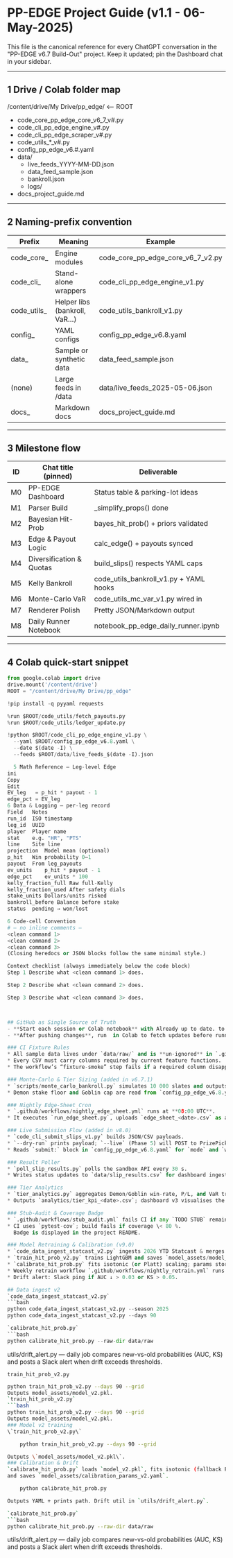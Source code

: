 # PP-EDGE Project Guide  (v1.1 - 06-May-2025)

This file is the canonical reference for every ChatGPT conversation in the "PP-EDGE v6.7 Build-Out" project.
Keep it updated; pin the Dashboard chat in your sidebar.

---

## 1 Drive / Colab folder map

/content/drive/My Drive/pp_edge/    <-- ROOT  
- code_core_pp_edge_core_v6_7_v#.py  
- code_cli_pp_edge_engine_v#.py  
- code_cli_pp_edge_scraper_v#.py  
- code_utils_*_v#.py  
- config_pp_edge_v6.#.yaml  
- data/  
    - live_feeds_YYYY-MM-DD.json  
    - data_feed_sample.json  
    - bankroll.json  
    - logs/  
- docs_project_guide.md  

---

## 2 Naming-prefix convention

Prefix       | Meaning                         | Example
------------ | ------------------------------- | ----------------------------
code_core_   | Engine modules                  | code_core_pp_edge_core_v6_7_v2.py  
code_cli_    | Stand-alone wrappers            | code_cli_pp_edge_engine_v1.py  
code_utils_  | Helper libs (bankroll, VaR…)     | code_utils_bankroll_v1.py  
config_      | YAML configs                    | config_pp_edge_v6.8.yaml  
data_        | Sample or synthetic data        | data_feed_sample.json  
(none)       | Large feeds in /data            | data/live_feeds_2025-05-06.json  
docs_        | Markdown docs                   | docs_project_guide.md  

---

## 3 Milestone flow

ID | Chat title (pinned)     | Deliverable  
---|-------------------------|--------------------------------  
M0 | PP-EDGE Dashboard       | Status table & parking-lot ideas  
M1 | Parser Build            | _simplify_props() done  
M2 | Bayesian Hit-Prob       | bayes_hit_prob() + priors validated  
M3 | Edge & Payout Logic     | calc_edge() + payouts synced  
M4 | Diversification & Quotas| build_slips() respects YAML caps  
M5 | Kelly Bankroll          | code_utils_bankroll_v1.py + YAML hooks  
M6 | Monte-Carlo VaR         | code_utils_mc_var_v1.py wired in  
M7 | Renderer Polish         | Pretty JSON/Markdown output  
M8 | Daily Runner Notebook   | notebook_pp_edge_daily_runner.ipynb  

---

## 4 Colab quick-start snippet

```python
from google.colab import drive
drive.mount('/content/drive')
ROOT = "/content/drive/My Drive/pp_edge"

!pip install -q pyyaml requests

%run $ROOT/code_utils/fetch_payouts.py
%run $ROOT/code_utils/ledger_update.py

!python $ROOT/code_cli_pp_edge_engine_v1.py \
  --yaml $ROOT/config_pp_edge_v6.8.yaml \
  --date $(date -I) \
  --feeds $ROOT/data/live_feeds_$(date -I).json

  5 Math Reference – Leg-level Edge
ini
Copy
Edit
EV_leg   = p_hit * payout - 1
edge_pct = EV_leg
6 Data & Logging – per-leg record
Field	Notes
run_id	ISO timestamp
leg_id	UUID
player	Player name
stat	e.g. "HR", "PTS"
line	Site line
projection	Model mean (optional)
p_hit	Win probability 0–1
payout	From leg_payouts
ev_units	p_hit * payout - 1
edge_pct	ev_units * 100
kelly_fraction_full	Raw full-Kelly
kelly_fraction_used	After safety dials
stake_units	Dollars/units risked
bankroll_before	Balance before stake
status	pending → won/lost

6 Code-cell Convention
# — no inline comments —
<clean command 1>
<clean command 2>
<clean command 3>
(Closing heredocs or JSON blocks follow the same minimal style.)

Context checklist (always immediately below the code block)
Step 1 Describe what <clean command 1> does.

Step 2 Describe what <clean command 2> does.

Step 3 Describe what <clean command 3> does.



## GitHub as Single Source of Truth
- **Start each session or Colab notebook** with Already up to date. to sync the latest code.
- **After pushing changes**, run  in Colab to fetch updates before running any cells.

### CI Fixture Rules
* All sample data lives under `data/raw/` and is **un-ignored** in `.gitignore`.
* Every CSV must carry columns required by current feature functions.
* The workflow’s “fixture-smoke” step fails if a required column disappears.

### Monte-Carlo & Tier Sizing (added in v6.7.1)
* `scripts/monte_carlo_bankroll.py` simulates 10 000 slates and outputs VaR / P-land.
* Demon stake floor and Goblin cap are read from `config_pp_edge_v6.8.yaml`.

### Nightly Edge-Sheet Cron
* `.github/workflows/nightly_edge_sheet.yml` runs at **08:00 UTC**.
* It executes `run_edge_sheet.py`, uploads `edge_sheet_<date>.csv` as a workflow artifact, and posts summary metrics to Slack (Webhook ID in repo secret).

### Live Submission Flow (added in v8.0)
* `code_cli_submit_slips_v1.py` builds JSON/CSV payloads.
* `--dry-run` prints payload; `--live` (Phase 5) will POST to PrizePicks sandbox.
* Reads `submit:` block in `config_pp_edge_v6.8.yaml` for `mode` and `webhook_url`.

### Result Poller
* `poll_slip_results.py` polls the sandbox API every 30 s.
* Writes status updates to `data/slip_results.csv` for dashboard ingestion.

### Tier Analytics
* `tier_analytics.py` aggregates Demon/Goblin win-rate, P/L, and VaR trend.
* Outputs `analytics/tier_kpi_<date>.csv`; dashboard v3 visualises the KPIs.

### Stub-Audit & Coverage Badge
* `.github/workflows/stub_audit.yml` fails CI if any `TODO STUB` remains in repo.
* CI uses `pytest-cov`; build fails if coverage \< 80 %.  
  Badge is displayed in the project README.

### Model Retraining & Calibration (v9.0)
* `code_data_ingest_statcast_v2.py` ingests 2026 YTD Statcast & merges park factors.
* `train_hit_prob_v2.py` trains LightGBM and saves `model_assets/model_v2.pkl`.
* `calibrate_hit_prob.py` fits isotonic (or Platt) scaling; params stored in YAML.
* Weekly retrain workflow `.github/workflows/nightly_retrain.yml` runs every Monday 09:00 UTC.
* Drift alert: Slack ping if AUC ↓ > 0.03 or KS > 0.05.

## Data ingest v2
`code_data_ingest_statcast_v2.py`
```bash
python code_data_ingest_statcast_v2.py --season 2025
python code_data_ingest_statcast_v2.py --days 90

`calibrate_hit_prob.py`
```bash
python calibrate_hit_prob.py --raw-dir data/raw
```
utils/drift_alert.py — daily job compares new-vs-old probabilities (AUC, KS) and posts a Slack alert when drift exceeds thresholds.

`train_hit_prob_v2.py`
```bash
python train_hit_prob_v2.py --days 90 --grid
Outputs model_assets/model_v2.pkl.
`train_hit_prob_v2.py`
```bash
python train_hit_prob_v2.py --days 90 --grid
Outputs model_assets/model_v2.pkl.
### Model v2 training
\`train_hit_prob_v2.py\`

    python train_hit_prob_v2.py --days 90 --grid

Outputs \`model_assets/model_v2.pkl\`.
### Calibration & Drift
`calibrate_hit_prob.py` loads `model_v2.pkl`, fits isotonic (fallback Platt),
and saves `model_assets/calibration_params_v2.yaml`.

    python calibrate_hit_prob.py

Outputs YAML + prints path. Drift util in `utils/drift_alert.py`.

`calibrate_hit_prob.py`
```bash
python calibrate_hit_prob.py --raw-dir data/raw 
```
utils/drift_alert.py — daily job compares new-vs-old probabilities (AUC, KS) and posts a Slack alert when drift exceeds thresholds.
